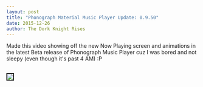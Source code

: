 ```yaml
---
layout: post
title: "Phonograph Material Music Player Update: 0.9.50"
date: 2015-12-26
author: The Dork Knight Rises
---
```


Made this video showing off the new Now Playing screen and animations in the latest Beta release of Phonograph Music Player cuz I was bored and not sleepy (even though it's past 4 AM) :P﻿

<a href="http://www.youtube.com/watch?feature=player_embedded&v=Rheb3wQEjNU" target="_blank"><img src="http://img.youtube.com/vi/Rheb3wQEjNU/0.jpg" style="width: auto; height: auto; max-width: 256px; margin: 16px auto;" border="2"/></a>